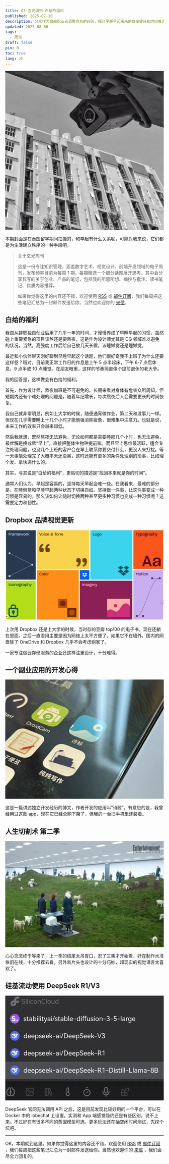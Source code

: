 ```yaml
---
title: 03 玄光周刊-白给的福利
published: 2025-07-10
description: 分享作为自由职业者调整作息的经验，探讨早睡早起带来的效率提升和时间管理优势，以及如何在多种作息模式间灵活切换。
updated: 2025-08-06
tags:
  - 周刊
draft: false
pin: 0
toc: true
lang: zh
---
```


![封面](../_images/03%20玄光周刊-白给的福利-1754596081920.webp)

本期封面是在泰国留学期间拍摄的，和早起有什么关系呢，可能对我来说，它们都是为生活建立秩序的一种手段吧。

> 关于玄光周刊
>
> 这是一份专注知识管理，涵盖数字艺术、视觉设计、前端开发领域的电子周刊，发布频率目前为每周 1 期，每期精选一个细分话题展开思考。其中会分享我写的关于创业、产品的笔记，包括我的所思所想、摘抄与批注、读书笔记、优质内容推荐。
>
> 如果你觉得这里的内容还不错，欢迎使用 [RSS](https://weekly.cgartlab.com/feed/atom) 或 [邮件订阅](https://weekly.cgartlab.com/)，我们每周把这些笔记汇总为一封邮件发送给你。当然也欢迎你的 [来信](mailto:info@cgartlab.com)。

## 白给的福利

我自从辞职独自创业后用了几乎一年的时间，才慢慢养成了早睡早起的习惯，虽然碰上重要紧急的项目该熬还是要熬夜，这是作为设计师尤其是 CG 领域难以避免的状况，当然，高强度工作后给自己放几天长假，该睡懒觉还是睡懒觉。

最近和小伙伴聊天刚好聊到早睡早起这个话题，他们很好奇我不上班了为什么还要这样卷？哦对，目前我正常工作日的作息是上午 5 点半起床，下午 6-7 点后休息，9 点半或 10 点睡觉。在朋友眼里，这样的节奏简直像个提前退休的老大爷。

我的回答是，这样做会有白给的福利。

首先，作为设计师，熬夜加班是不可避免的。长期来看对身体有危害众所周知，但短期内还有个难处理的问题是，随着年纪增长，每次熬夜后人会需要更长的时间恢复。

我自己就非常明显，例如上大学的时候，随便通宵做作业，第二天和没事儿一样。但现在几乎需要睡上十几个小时才能勉强消除疲惫，很难集中注意力。也就是说，未来工作的效率只会越来越低。

然后我就想，既然熬夜无法避免，无论如何都是需要睡那几个小时，也无法避免，最优解是换成熬“早上”，直接把整体生物钟提前嘛。而且早上思维最活跃，适合专注处理问题，也没几个上班的客户会在早上联系你要交付什么，更没人来打扰。等一天事情处理完了大概率天还没黑，这时还能有更多的条件处理别的琐事，比如理个发、拿快递什么的。

其实，与其说是“白给的福利”，更贴切的描述是“找回本来就是你的时间”。

通常人们认为，早起是容易的，坚持每天早起会难一些。在我看来，最难的部分是，在睡懒觉和早睡早起两种状态下切换自如。坚持做一件事，让这件事变成一种习惯是容易的。那么该如何让随时切换两种甚至更多种习惯也变成一种习惯呢？这需要定力和韧性。

## Dropbox 品牌视觉更新

![Dropbox品牌更新](../_images/03%20玄光周刊-白给的福利-1754596711237.webp)

上次用 Dropbox 还是上大学的时候，当时存的豆瓣 top100 的电子书，现在还躺在里面。之后一直没用主要是因为网络上太不方便了，如果它不在墙外，国内的网盘除了 OneDrive 和 Dropbox 几乎不会考虑别家了。

一家专注做云存储服务的企业还这样注重设计，十分难得。

## 一个副业应用的开发心得

![独立开发经历](../_images/03%20玄光周刊-白给的福利-1754596719908.webp)

这是一篇讲述独立开发经历的博文，作者开发的应用叫“诗鲸”。有意思的是，我曾经用过这款 app，现在它已经全网下架了，但我的一台旧手机里还装着。

## 人生切割术 第二季

![人生切割术第二季](../_images/03%20玄光周刊-白给的福利-1754596730810.webp)

心心念念终于等来了，上一季的结尾太吊胃口，忍了三集才开始看，好在制作水准依旧在线，十分推荐去看。另外新片头也设计的十分巧妙，超现实的视觉语言太喜欢了。

## 硅基流动使用 DeepSeek R1/V3

![硅基流动平台](../_images/03%20玄光周刊-白给的福利-1754596740921.webp)

DeepSeek 官网无法调用 API 之后，这是目前发现比较好用的一个平台，可以在 Docker 中的 lobechat 上设置。实测和 App 端感觉隐约还是有些区别，说不上来。不过好在有很多不同的蒸馏模型可选。更多玩法还在抽空闲时间测试，先挖个坑吧。

---

OK，本期就到这里。如果你觉得这里的内容还不错，欢迎使用 [RSS](https://weekly.cgartlab.com/feed/atom) 或 [邮件订阅](https://weekly.cgartlab.com/) ，我们每周把这些笔记汇总为一封邮件发送给你。当然也欢迎你的 [来信](mailto:info@cgartlab.com) ，我们会尽全力回复的。